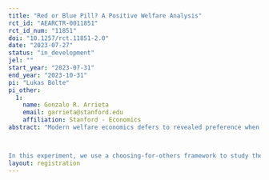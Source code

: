 ```yaml
---
title: "Red or Blue Pill? A Positive Welfare Analysis"
rct_id: "AEARCTR-0011851"
rct_id_num: "11851"
doi: "10.1257/rct.11851-2.0"
date: "2023-07-27"
status: "in_development"
jel: ""
start_year: "2023-07-31"
end_year: "2023-10-31"
pi: "Lukas Bolte"
pi_other:
  1:
    name: Gonzalo R. Arrieta
    email: garrieta@stanford.edu
    affiliation: Stanford - Economics
abstract: "Modern welfare economics defers to revealed preference when assessing an individual's welfare, i.e., option A is deemed better than option B if, given the choice, the individual would choose A over B. However, in some cases, such choice data is difficult or even impossible to obtain. Consider, for example, the welfare of a taxpayer whose tax dollars may either go to what he considers a good or bad cause. Supposing there is no way for the taxpayer to learn where the tax dollars went, does the way the government spends them matter for the individual's welfare? Note that we cannot ask the taxpayer in an incentive-compatible way which cause he prefers while keeping him ignorant of which cause is ultimately chosen. 

In this experiment, we use a choosing-for-others framework to study the welfare consequences of satisfying someone's (call him Alex) preferences in a similar paradigm as in the example above. We study whether participants decrease Alex's surprise bonus for his preference to be satisfied (i.e., a willingness-to-pay measure using Alex's bonus). We do so for two cases: when Alex will learn whether his preference is satisfied and when Alex will not learn whether his preference is satisfied. We also vary Alex's expectation, whether he believes it is likely (or not) his preference is satisfied, and we tell the participants about this expectation. Assuming that participants choose for others as they would choose for themselves, this allows us to shed light on the welfare consequences of choice problems where preference satisfaction and beliefs do not move in tandem (i.e., where preferences can be satisfied while beliefs remain fixed)."
layout: registration
---
```


